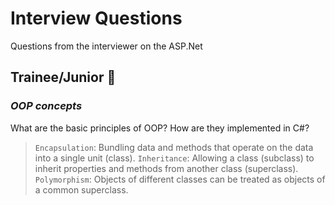 # **Interview Questions** 
Questions from the interviewer on the ASP.Net

## **Trainee/Junior** 👼

### *OOP concepts*

What are the basic principles of OOP? How are they implemented in C#?
> `Encapsulation`: Bundling data and methods that operate on the data into a single unit (class).
> `Inheritance`: Allowing a class (subclass) to inherit properties and methods from another class (superclass).
> `Polymorphism`: Objects of different classes can be treated as objects of a common superclass.
